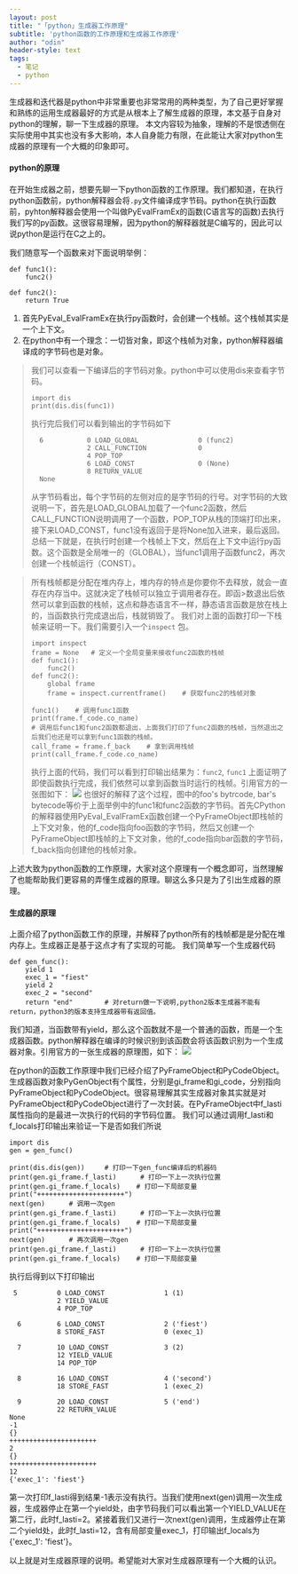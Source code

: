 ```yaml
---
layout: post
title: "「python」生成器工作原理"
subtitle: 'python函数的工作原理和生成器工作原理'
author: "odin"
header-style: text
tags:
  - 笔记
  - python
---
```


生成器和迭代器是python中非常重要也非常常用的两种类型，为了自己更好掌握和熟练的运用生成器最好的方式是从根本上了解生成器的原理，本文基于自身对python的理解，聊一下生成器的原理。
本文内容较为抽象，理解的不是恨透侧在实际使用中其实也没有多大影响，本人自身能力有限，在此能让大家对python生成器的原理有一个大概的印象即可。

#### python的原理
在开始生成器之前，想要先聊一下python函数的工作原理。我们都知道，在执行python函数前，python解释器会将`.py`文件编译成字节码。python在执行函数前，pyhton解释器会使用一个叫做PyEvalFramEx的函数(C语言写的函数)去执行我们写的py函数。这很容易理解，因为python的解释器就是C编写的，因此可以说python是运行在C之上的。

我们随意写一个函数来对下面说明举例：
```
def func1():
    func2()
    
def func2():
    return True
```

1. 首先PyEval_EvalFramEx在执行py函数时，会创建一个栈帧。这个栈帧其实是一个上下文。
2. 在python中有一个理念：一切皆对象，即这个栈帧为对象，python解释器编译成的字节码也是对象。

> 我们可以查看一下编译后的字节码对象。python中可以使用dis来查看字节码。
> ```
> import dis 
> print(dis.dis(func1))
> ```
> 执行完后我们可以看到输出的字节码如下
> ```
>   6           0 LOAD_GLOBAL               0 (func2)
>               2 CALL_FUNCTION             0
>               4 POP_TOP
>               6 LOAD_CONST                0 (None)
>               8 RETURN_VALUE
>   None
>   ```
> 从字节码看出，每个字节码的左侧对应的是字节码的行号。对字节码的大致说明一下，首先是LOAD_GLOBAL加载了一个func2函数，然后CALL_FUNCTION说明调用了一个函数，POP_TOP从栈的顶端打印出来，接下来LOAD_CONST，func1没有返回于是将None加入进来，最后返回。
> 总结一下就是，在执行时创建一个栈帧上下文，然后在上下文中运行py函数。这个函数是全局唯一的（GLOBAL），当func1调用子函数func2，再次创建一个栈帧运行（CONST）。

> 所有栈帧都是分配在堆内存上，堆内存的特点是你要你不去释放，就会一直存在内存当中。这就决定了栈帧可以独立于调用者存在。即函>数退出后依然可以拿到函数的栈帧，这点和静态语言不一样，静态语言函数是放在栈上的，当函数执行完成退出后，栈就销毁了。
>我们对上面的函数打印一下栈帧来证明一下。我们需要引入一个`inspect` 包。
> ```
> import inspect
> frame = None   # 定义一个全局变量来接收func2函数的栈帧
> def func1():
>     func2()
> def func2():
>     global frame
>     frame = inspect.currentframe()    # 获取func2的栈帧对象
> 
> func1()    # 调用func1函数
> print(frame.f_code.co_name)
> # 调用后func1和func2函数都退出，上面我们打印了func2函数的栈帧，当然退出之后我们也还是可以拿到func1函数的栈帧。
> call_frame = frame.f_back    # 拿到调用栈帧
> print(call_frame.f_code.co_name)
>```
>执行上面的代码，我们可以看到打印输出结果为：`func2`, `func1`
>上面证明了即使函数执行完成，我们依然可以拿到函数当时运行的栈帧。引用官方的一张图如下：
> ![]({{site.baseurl}}/img/in-post/post-python/python-func-1.jpg)
>也很好的解释了这个过程，图中的foo's bytrcode, bar's bytecode等价于上面举例中的func1和func2函数的字节码。首先CPython的解释器使用PyEval_EvalFramEx函数创建一个PyFrameObject即栈帧的上下文对象，他的f_code指向foo函数的字节码，然后又创建一个PyFrameObject即栈帧的上下文对象，他的f_code指向bar函数的字节码，f_back指向创建他的栈帧对象。

上述大致为python函数的工作原理，大家对这个原理有一个概念即可，当然理解了也能帮助我们更容易的弄懂生成器的原理。聊这么多只是为了引出生成器的原理。

#### 生成器的原理

上面介绍了python函数工作的原理，并解释了python所有的栈帧都是是分配在堆内存上。生成器正是基于这点才有了实现的可能。
我们简单写一个生成器代码
```
def gen_func():
    yield 1
    exec_1 = "fiest"
    yield 2
    exec_2 = "second"
    return "end"        # 对return做一下说明,python2版本生成器不能有return，python3的版本支持生成器带有返回值。
```
我们知道，当函数带有yield，那么这个函数就不是一个普通的函数，而是一个生成器函数。python解释器在编译的时候识别到该函数会将该函数识别为一个生成器对象。引用官方的一张生成器的原理图，如下：
![]({{site.baseurl}}/img/in-post/post-python/python-gen-1.jpg)

在python的函数工作原理中我们已经介绍了PyFrameObject和PyCodeObject。生成器函数对象PyGenObject有个属性，分别是gi_frame和gi_code，分别指向PyFrameObject和PyCodeObject。很容易理解其实生成器对象其实就是对PyFrameObject和PyCodeObject进行了一次封装。在PyFrameObject中f_lasti属性指向的是最进一次执行的代码的字节码位置。
我们可以通过调用f_lasti和f_locals打印输出来验证一下是否如我们所说
```
import dis
gen = gen_func()

print(dis.dis(gen))     # 打印一下gen_func编译后的机器码
print(gen.gi_frame.f_lasti)      # 打印一下上一次执行位置
print(gen.gi_frame.f_locals)    # 打印一下局部变量
print("++++++++++++++++++++++")
next(gen)      # 调用一次gen
print(gen.gi_frame.f_lasti)      # 打印一下上一次执行位置
print(gen.gi_frame.f_locals)    # 打印一下局部变量
print("++++++++++++++++++++++")
next(gen)      # 再次调用一次gen
print(gen.gi_frame.f_lasti)      # 打印一下上一次执行位置
print(gen.gi_frame.f_locals)    # 打印一下局部变量
```
执行后得到以下打印输出
```
 5          0 LOAD_CONST               1 (1)
            2 YIELD_VALUE
            4 POP_TOP

  6         6 LOAD_CONST               2 ('fiest')
            8 STORE_FAST               0 (exec_1)

  7         10 LOAD_CONST              3 (2)
            12 YIELD_VALUE
            14 POP_TOP

  8         16 LOAD_CONST              4 ('second')
            18 STORE_FAST              1 (exec_2)

  9         20 LOAD_CONST              5 ('end')
            22 RETURN_VALUE
None
-1
{}
++++++++++++++++++++++
2
{}
++++++++++++++++++++++
12
{'exec_1': 'fiest'}
```
第一次打印f_lasti得到结果-1表示没有执行。当我们使用next(gen)调用一次生成器，生成器停止在第一个yield处，由字节码我们可以看出第一个YIELD_VALUE在第二行，此时f_lasti=2。紧接着我们又进行一次next(gen)调用，生成器停止在第二个yield处，此时f_lasti=12，含有局部变量exec_1，打印输出f_locals为{'exec_1': 'fiest'}。

以上就是对生成器原理的说明。希望能对大家对生成器原理有一个大概的认识。